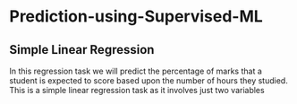 # Prediction-using-Supervised-ML
<h2>Simple Linear Regression  </h2>
In this regression task we will predict the percentage of marks that a student is expected to score based upon the number of hours they studied. <br>
This is a simple linear regression task as it involves just two variables
